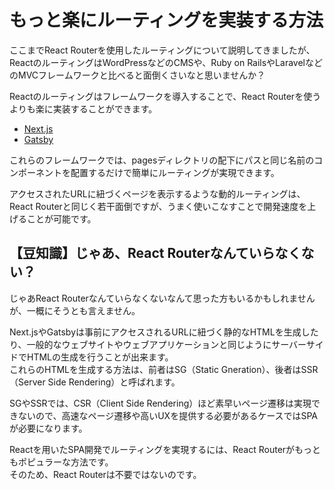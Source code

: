 # もっと楽にルーティングを実装する方法
ここまでReact Routerを使用したルーティングについて説明してきましたが、ReactのルーティングはWordPressなどのCMSや、Ruby on RailsやLaravelなどのMVCフレームワークと比べると面倒くさいなと思いませんか？

Reactのルーティングはフレームワークを導入することで、React Routerを使うよりも楽に実装することができます。

* [Next.js](https://nextjs.org/)
* [Gatsby](https://www.gatsbyjs.com/)

これらのフレームワークでは、pagesディレクトリの配下にパスと同じ名前のコンポーネントを配置するだけで簡単にルーティングが実現できます。

アクセスされたURLに紐づくページを表示するような動的ルーティングは、React Routerと同じく若干面倒ですが、うまく使いこなすことで開発速度を上げることが可能です。

## 【豆知識】じゃあ、React Routerなんていらなくない？
じゃあReact Routerなんていらなくないなんて思った方もいるかもしれませんが、一概にそうとも言えません。

Next.jsやGatsbyは事前にアクセスされるURLに紐づく静的なHTMLを生成したり、一般的なウェブサイトやウェブアプリケーションと同じようにサーバーサイドでHTMLの生成を行うことが出来ます。   
これらのHTMLを生成する方法は、前者はSG（Static Gneration）、後者はSSR（Server Side Rendering）と呼ばれます。

SGやSSRでは、CSR（Client Side Rendering）ほど素早いページ遷移は実現できないので、高速なページ遷移や高いUXを提供する必要があるケースではSPAが必要になります。

Reactを用いたSPA開発でルーティングを実現するには、React Routerがもっともポピュラーな方法です。   
そのため、React Routerは不要ではないのです。
